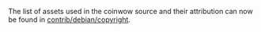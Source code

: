 The list of assets used in the coinwow source and their attribution can now be found in [contrib/debian/copyright](../contrib/debian/copyright).

